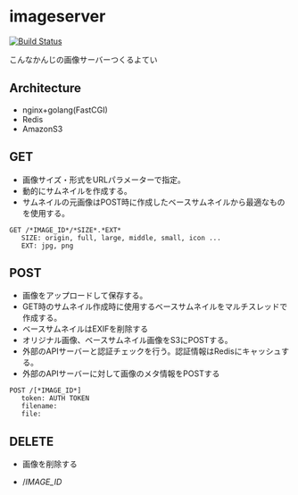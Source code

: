 imageserver
===========

[![Build Status](https://travis-ci.org/tektoh/imageserver.svg?branch=master)](https://travis-ci.org/tektoh/imageserver)

こんなかんじの画像サーバーつくるよてい

Architecture
-------------

* nginx+golang(FastCGI)
* Redis
* AmazonS3

GET
---

* 画像サイズ・形式をURLパラメーターで指定。
* 動的にサムネイルを作成する。
* サムネイルの元画像はPOST時に作成したベースサムネイルから最適なものを使用する。


```
GET /*IMAGE_ID*/*SIZE*.*EXT*
   SIZE: origin, full, large, middle, small, icon ...
   EXT: jpg, png
```

POST
---------

* 画像をアップロードして保存する。
* GET時のサムネイル作成時に使用するベースサムネイルをマルチスレッドで作成する。
* ベースサムネイルはEXIFを削除する
* オリジナル画像、ベースサムネイル画像をS3にPOSTする。
* 外部のAPIサーバーと認証チェックを行う。認証情報はRedisにキャッシュする。
* 外部のAPIサーバーに対して画像のメタ情報をPOSTする

```
POST /[*IMAGE_ID*]
   token: AUTH TOKEN
   filename:
   file:
```

DELETE
------

* 画像を削除する

* /*IMAGE_ID*

